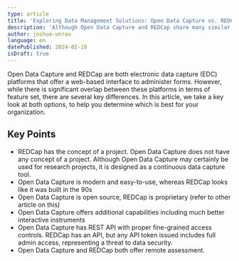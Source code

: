 ```yaml
---
type: article
title: 'Exploring Data Management Solutions: Open Data Capture vs. REDCap'
description: 'Although Open Data Capture and REDCap share many similar features, there are a number of key differences to consider, including ease-of-use and project conceptualization, when selecting an electronic data capture platform for your organization.'
author: joshua-unrau
language: en
datePublished: 2024-02-19
isDraft: true
---
```


Open Data Capture and REDCap are both electronic data capture (EDC) platforms that offer a web-based interface to administer forms. However, while there is significant overlap between these platforms in terms of feature set, there are several key differences. In this article, we take a key look at both options, to help you determine which is best for your organization.

## Key Points

- REDCap has the concept of a project. Open Data Capture does not have any concept of a project. Although Open Data Capture may certainly be used for research projects, it is designed as a continuous data capture tool.
- Open Data Capture is modern and easy-to-use, whereas REDCap looks like it was built in the 90s
- Open Data Capture is open source, REDCap is proprietary (refer to other article on this)
- Open Data Capture offers additional capabilities including much better interactive instruments
- Open Data Capture has REST API with proper fine-grained access controls. REDCap has an API, but any API token issued includes full admin access, representing a threat to data security. 
- Open Data Capture and REDCap both offer remote assessment.